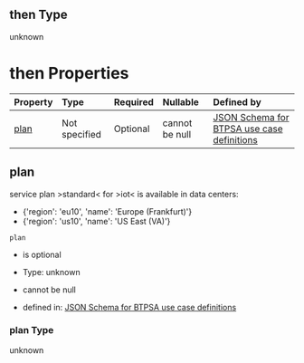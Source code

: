 ## then Type

unknown

# then Properties

| Property      | Type          | Required | Nullable       | Defined by                                                                                                                                                                                                                                      |
| :------------ | :------------ | :------- | :------------- | :---------------------------------------------------------------------------------------------------------------------------------------------------------------------------------------------------------------------------------------------- |
| [plan](#plan) | Not specified | Optional | cannot be null | [JSON Schema for BTPSA use case definitions](btpsa-usecase-properties-services-items-allof-1-then-allof-52-then-allof-0-then-properties-plan.md "undefined#/properties/services/items/allOf/1/then/allOf/52/then/allOf/0/then/properties/plan") |

## plan

service plan >standard< for >iot< is available in data centers:

*   {'region': 'eu10', 'name': 'Europe (Frankfurt)'}
*   {'region': 'us10', 'name': 'US East (VA)'}

`plan`

*   is optional

*   Type: unknown

*   cannot be null

*   defined in: [JSON Schema for BTPSA use case definitions](btpsa-usecase-properties-services-items-allof-1-then-allof-52-then-allof-0-then-properties-plan.md "undefined#/properties/services/items/allOf/1/then/allOf/52/then/allOf/0/then/properties/plan")

### plan Type

unknown
